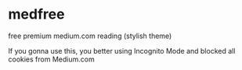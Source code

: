 # medfree
free premium medium.com reading (stylish theme)

If you gonna use this, you better using Incognito Mode and blocked all cookies from Medium.com
